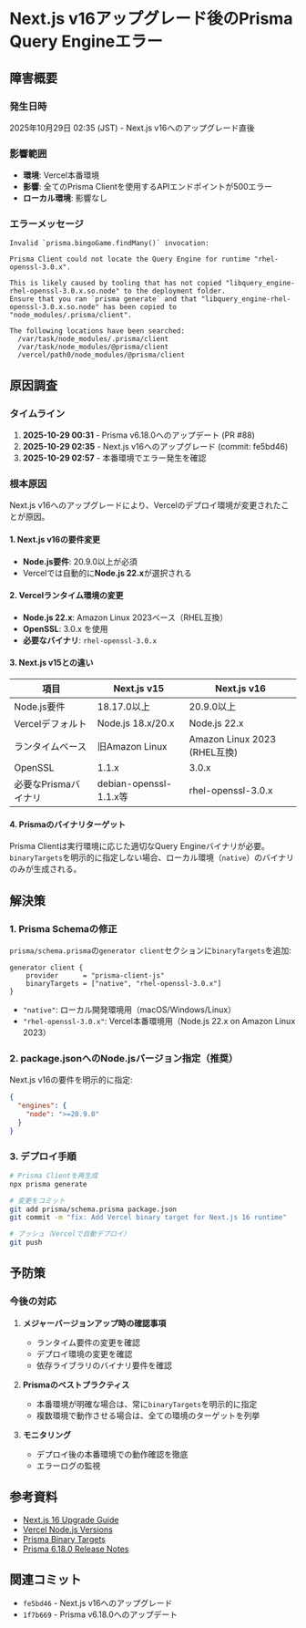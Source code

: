 # Next.js v16アップグレード後のPrisma Query Engineエラー

## 障害概要

### 発生日時

2025年10月29日 02:35 (JST) - Next.js v16へのアップグレード直後

### 影響範囲

- **環境**: Vercel本番環境
- **影響**: 全てのPrisma Clientを使用するAPIエンドポイントが500エラー
- **ローカル環境**: 影響なし

### エラーメッセージ

```
Invalid `prisma.bingoGame.findMany()` invocation:

Prisma Client could not locate the Query Engine for runtime "rhel-openssl-3.0.x".

This is likely caused by tooling that has not copied "libquery_engine-rhel-openssl-3.0.x.so.node" to the deployment folder.
Ensure that you ran `prisma generate` and that "libquery_engine-rhel-openssl-3.0.x.so.node" has been copied to "node_modules/.prisma/client".

The following locations have been searched:
  /var/task/node_modules/.prisma/client
  /var/task/node_modules/@prisma/client
  /vercel/path0/node_modules/@prisma/client
```

## 原因調査

### タイムライン

1. **2025-10-29 00:31** - Prisma v6.18.0へのアップデート (PR #88)
2. **2025-10-29 02:35** - Next.js v16へのアップグレード (commit: fe5bd46)
3. **2025-10-29 02:57** - 本番環境でエラー発生を確認

### 根本原因

Next.js v16へのアップグレードにより、Vercelのデプロイ環境が変更されたことが原因。

#### 1. Next.js v16の要件変更

- **Node.js要件**: 20.9.0以上が必須
- Vercelでは自動的に**Node.js 22.x**が選択される

#### 2. Vercelランタイム環境の変更

- **Node.js 22.x**: Amazon Linux 2023ベース（RHEL互換）
- **OpenSSL**: 3.0.x を使用
- **必要なバイナリ**: `rhel-openssl-3.0.x`

#### 3. Next.js v15との違い

| 項目                 | Next.js v15            | Next.js v16                  |
| -------------------- | ---------------------- | ---------------------------- |
| Node.js要件          | 18.17.0以上            | 20.9.0以上                   |
| Vercelデフォルト     | Node.js 18.x/20.x      | Node.js 22.x                 |
| ランタイムベース     | 旧Amazon Linux         | Amazon Linux 2023 (RHEL互換) |
| OpenSSL              | 1.1.x                  | 3.0.x                        |
| 必要なPrismaバイナリ | debian-openssl-1.1.x等 | rhel-openssl-3.0.x           |

#### 4. Prismaのバイナリターゲット

Prisma Clientは実行環境に応じた適切なQuery Engineバイナリが必要。
`binaryTargets`を明示的に指定しない場合、ローカル環境（`native`）のバイナリのみが生成される。

## 解決策

### 1. Prisma Schemaの修正

`prisma/schema.prisma`の`generator client`セクションに`binaryTargets`を追加:

```prisma
generator client {
    provider      = "prisma-client-js"
    binaryTargets = ["native", "rhel-openssl-3.0.x"]
}
```

- `"native"`: ローカル開発環境用（macOS/Windows/Linux）
- `"rhel-openssl-3.0.x"`: Vercel本番環境用（Node.js 22.x on Amazon Linux 2023）

### 2. package.jsonへのNode.jsバージョン指定（推奨）

Next.js v16の要件を明示的に指定:

```json
{
  "engines": {
    "node": ">=20.9.0"
  }
}
```

### 3. デプロイ手順

```bash
# Prisma Clientを再生成
npx prisma generate

# 変更をコミット
git add prisma/schema.prisma package.json
git commit -m "fix: Add Vercel binary target for Next.js 16 runtime"

# プッシュ（Vercelで自動デプロイ）
git push
```

## 予防策

### 今後の対応

1. **メジャーバージョンアップ時の確認事項**
   - ランタイム要件の変更を確認
   - デプロイ環境の変更を確認
   - 依存ライブラリのバイナリ要件を確認

2. **Prismaのベストプラクティス**
   - 本番環境が明確な場合は、常に`binaryTargets`を明示的に指定
   - 複数環境で動作させる場合は、全ての環境のターゲットを列挙

3. **モニタリング**
   - デプロイ後の本番環境での動作確認を徹底
   - エラーログの監視

## 参考資料

- [Next.js 16 Upgrade Guide](https://nextjs.org/docs/app/guides/upgrading/version-16)
- [Vercel Node.js Versions](https://vercel.com/docs/functions/runtimes/node-js/node-js-versions)
- [Prisma Binary Targets](https://www.prisma.io/docs/orm/reference/prisma-schema-reference#binarytargets-options)
- [Prisma 6.18.0 Release Notes](https://github.com/prisma/prisma/releases/tag/6.18.0)

## 関連コミット

- `fe5bd46` - Next.js v16へのアップグレード
- `1f7b669` - Prisma v6.18.0へのアップデート
